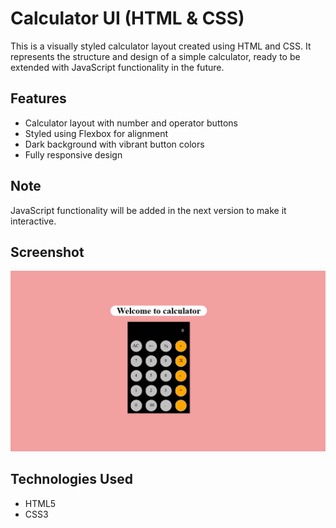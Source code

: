 # Calculator UI (HTML & CSS)

This is a visually styled calculator layout created using HTML and CSS. It represents the structure and design of a simple calculator, ready to be extended with JavaScript functionality in the future.

## Features

- Calculator layout with number and operator buttons
- Styled using Flexbox for alignment
- Dark background with vibrant button colors
- Fully responsive design

## Note

JavaScript functionality will be added in the next version to make it interactive.

## Screenshot

![Screenshot](screenshot.png)

## Technologies Used

- HTML5
- CSS3



